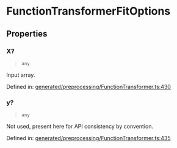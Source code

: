 # FunctionTransformerFitOptions

## Properties

### X?

> `any`

Input array.

Defined in:  [generated/preprocessing/FunctionTransformer.ts:430](https://github.com/transitive-bullshit/scikit-learn-ts/blob/b59c1ff/packages/sklearn/src/generated/preprocessing/FunctionTransformer.ts#L430)

### y?

> `any`

Not used, present here for API consistency by convention.

Defined in:  [generated/preprocessing/FunctionTransformer.ts:435](https://github.com/transitive-bullshit/scikit-learn-ts/blob/b59c1ff/packages/sklearn/src/generated/preprocessing/FunctionTransformer.ts#L435)
